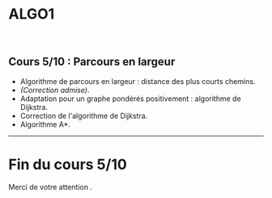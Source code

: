 <!--
$theme: default
$size: 4:3
page_number: true
footer: Cours 5/10 - ALGO1 - ENS de Rennes - Lilian Besson - 10 septembre 2019
-->

<link rel="stylesheet" type="text/css" href="../common/marp-naereen.css" />
<link rel="stylesheet" type="text/css" href="../common/marp-90percent-fontsize.css" />

# ALGO1
<br>

## Cours 5/10 : Parcours en largeur

- Algorithme de parcours en largeur : distance des plus courts chemins.
- *(Correction admise)*.
- Adaptation pour un graphe pondérés positivement : algorithme de Dijkstra.
- Correction de l'algorithme de Dijkstra.
- Algorithme A*.

---

# Fin du cours 5/10

<span class="fontify">Merci de votre attention .</span>
